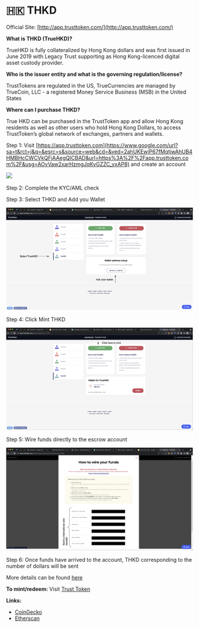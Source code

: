 # 🇭🇰 THKD

Official Site:  [http://app.trusttoken.com/](http://app.trusttoken.com/)  


**What is THKD \(TrueHKD\)?**

TrueHKD is fully collateralized by Hong Kong dollars and was first issued in June 2019 with Legacy Trust supporting as Hong Kong-licenced digital asset custody provider. 

**Who is the issuer entity and what is the governing regulation/license?**

TrustTokens are regulated in the US, TrueCurrencies are managed by TrueCoin, LLC - a registered Money Service Business \(MSB\) in the United States

**Where can I purchase THKD?**

True HKD can be purchased in the TrustToken app and allow Hong Kong residents as well as other users who hold Hong Kong Dollars, to access TrustToken’s global network of exchanges, partners and wallets.

Step 1: Visit [https://app.trusttoken.com](https://www.google.com/url?sa=t&rct=j&q=&esrc=s&source=web&cd=&ved=2ahUKEwiP67fMqtjwAhUB4HMBHcCWCVkQFjAAegQICBAD&url=https%3A%2F%2Fapp.trusttoken.com%2F&usg=AOvVaw2xarHzmgJqKvGZZC_yxAP8) and create an account

![](https://lh6.googleusercontent.com/YWq4dsvjKJNVRoEX7qS4EPlqL9C0lXKtQ0EU5JzD0bk1naChlabFTqfDJmaiNf_aVwq7qBKnIbfxbCoAEWwUIyydrj0dEE97dTvorn4UzVjxsT722Er-p_IG5KNgG865lXVjZ30Wllw)

Step 2: Complete the KYC/AML check

Step 3: Select THKD and Add you Wallet

![](../.gitbook/assets/screenshot-2021-05-20-at-9.12.39-pm%20%282%29.png)

Step 4: Click Mint THKD

![](../.gitbook/assets/screenshot-2021-05-20-at-9.14.07-pm.png)

Step 5: Wire funds directly to the escrow account  

![](../.gitbook/assets/screenshot-2021-05-20-at-9.18.21-pm.png)

Step 6: Once funds have arrived to the account, THKD corresponding to the number of dollars will be sent  


More details can be found [here](https://blog.trusttoken.com/how-to-purchase-and-redeem-trueusd-a-guide-for-traders-ad8b141a9039)

**To mint/redeem:** Visit [Trust Token](https://www.trusttoken.com/) 

**Links:** 

* [CoinGecko](https://www.coingecko.com/en/coins/true-hkd)
* [Etherscan](https://etherscan.io/token/0x0000852600ceb001e08e00bc008be620d60031f2)   

